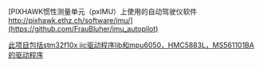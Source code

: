 [PIXHAWK惯性测量单元（pxIMU）上使用的自动驾驶仪软件 http://pixhawk.ethz.ch/software/imu/](https://github.com/FrauBluher/imu_autopilot)  


[此项目包括stm32f10x iic驱动程序lib和mpu6050，HMC5883L，MS561101BA的驱动程序](https://github.com/Edlward/stm32F103MPU9150)  
